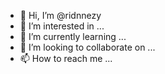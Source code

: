 - 👋 Hi, I’m @ridnnezy
- 👀 I’m interested in ...
- 🌱 I’m currently learning ...
- 💞️ I’m looking to collaborate on ...
- 📫 How to reach me ...

<!---
ridnnezy/ridnnezy is a ✨ special ✨ repository because its `README.md` (this file) appears on your GitHub profile.
You can click the Preview link to take a look at your changes.
--->
